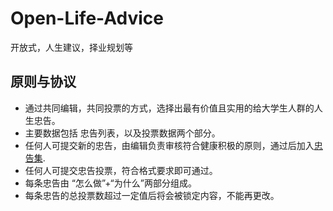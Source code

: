 # Open-Life-Advice
开放式，人生建议，择业规划等

## 原则与协议
- 通过共同编辑，共同投票的方式，选择出最有价值且实用的给大学生人群的人生忠告。
- 主要数据包括 忠告列表，以及投票数据两个部分。
- 任何人可提交新的忠告，由编辑负责审核符合健康积极的原则，通过后加入[忠告集](Advices.md).
- 任何人可提交忠告投票，符合格式要求即可通过。
- 每条忠告由 “怎么做”+“为什么”两部分组成。
- 每条忠告的总投票数超过一定值后将会被锁定内容，不能再更改。
